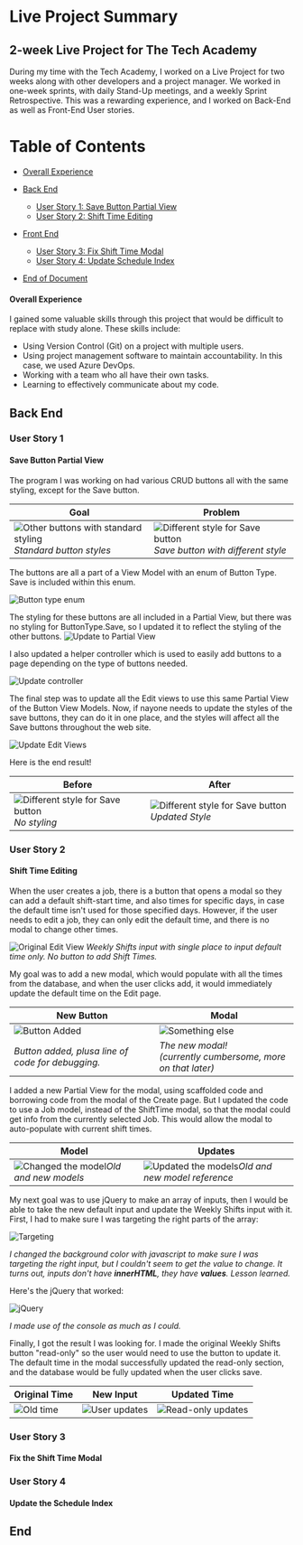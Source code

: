 # Live Project Summary
## 2-week Live Project for The Tech Academy

During my time with the Tech Academy, I worked on a Live Project for two weeks along with other developers and a project manager. We worked in one-week sprints, with daily Stand-Up meetings, and a weekly Sprint Retrospective. This was a rewarding experience, and I worked on Back-End as well as Front-End User stories. 

Table of Contents 
=================

* [Overall Experience](#overall-experience)
* [Back End](#back-end)
  * [User Story 1: Save Button Partial View](#user-story-1)
  * [User Story 2: Shift Time Editing](#user-story-2)
* [Front End](#front-end)
  * [User Story 3: Fix Shift Time Modal](#user-story-3)
  * [User Story 4: Update Schedule Index](#user-story-4)
  

  
* [End of Document](#end)


#### Overall Experience
I gained some valuable skills through this project that would be difficult to replace with study alone. These skills include:
- Using Version Control (Git) on a project with multiple users.
- Using project management software to maintain accountability. In this case, we used Azure DevOps.
- Working with a team who all have their own tasks.
- Learning to effectively communicate about my code.

## Back End

### User Story 1
#### Save Button Partial View
The program I was working on had various CRUD buttons all with the same styling, except for the Save button. 

| Goal  | Problem |
| --- | --- |
|![Other buttons with standard styling](Screenshots/25.png)*Standard button styles* | ![Different style for Save button](Screenshots/28.png)*Save button with different style*|




The buttons are all a part of a View Model with an enum of Button Type. Save is included within this enum.

![Button type enum](Screenshots/33AnchorButtonVM.PNG)

The styling for these buttons are all included in a Partial View, but there was no styling for ButtonType.Save, so I updated it to reflect the styling of the other buttons.
![Update to Partial View](Screenshots/38AfterShared_AnchorButton.PNG)

I also updated a helper controller which is used to easily add buttons to a page depending on the type of buttons needed.

![Update controller](Screenshots/40AnchorButtonGroupHelper01.PNG)

The final step was to update all the Edit views to use this same Partial View of the Button View Models. Now, if nayone needs to update the styles of the save buttons, they can do it in one place, and the styles will affect all the Save buttons throughout the web site.

![Update Edit Views](Screenshots/42updatedpartial.PNG)

Here is the end result!

| Before  | After |
| --- | --- |
|![Different style for Save button](Screenshots/28.png)*No styling* | ![Different style for Save button](Screenshots/36.png)*Updated Style*|



### User Story 2

#### Shift Time Editing
When the user creates a job, there is a button that opens a modal so they can add a default shift-start time, and also times for specific days, in case the default time isn't used for those specified days. However, if the user needs to edit a job, they can only edit the default time, and there is no modal to change other times. 

![Original Edit View](Screenshots/06ShiftTimeEditingBefore.PNG)
*Weekly Shifts input with single place to input default time only. No button to add Shift Times.*


My goal was to add a new modal, which would populate with all the times from the database, and when the user clicks add, it would immediately update the default time on the Edit page.


| New Button  | Modal |
| --- | --- |
|![Button Added](Screenshots/13.png) |![Something else](Screenshots/14.png)|
|*Button added, plusa line of code for debugging.* | *The new modal! <br /> (currently cumbersome, more on that later)*|


I added a new Partial View for the modal, using scaffolded code and borrowing code from the modal of the Create page. But I updated the code to use a Job model, instead of the ShiftTime modal, so that the modal could get info from the currently selected Job. This would allow the modal to auto-populate with current shift times.



| Model  | Updates |
| --- | --- |
|![Changed the model](Screenshots/15.png)*Old and new models* |![Updated the models](Screenshots/16.jpg)*Old and new model reference*|


My next goal was to use jQuery to make an array of inputs, then I would be able to take the new default input and update the Weekly Shifts input with it. First, I had to make sure I was targeting the right parts of the array:

<img src="Screenshots/17ShiftTimeEditing.PNG" alt="Targeting">

*I changed the background color with javascript to make sure I was targeting the right input, but I couldn't seem to get the value to change. It turns out, inputs don't have **innerHTML**, they have **values**. Lesson learned.*

Here's the jQuery that worked:

<img src="Screenshots/22ShiftTimeEditingAfter.PNG" alt="jQuery">

*I made use of the console as much as I could.*


Finally, I got the result I was looking for. I made the original  Weekly Shifts button "read-only" so the user would need to use the button to update it. The default time in the modal successfully updated the read-only section, and the database would be fully updated when the user clicks save.


| Original Time | New Input | Updated Time|
| --- | --- | --- |
|![Old time](Screenshots/23A.PNG)|![User updates](Screenshots/23B.PNG)|![Read-only updates](Screenshots/24.PNG)|




  
### User Story 3
#### Fix the Shift Time Modal

### User Story 4
#### Update the Schedule Index


## End
